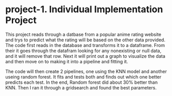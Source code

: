 # project-1. Individual Implementation Project


This project reads through a datbase from a popular anime rating website and trys to predict what the rating will be based on the other data provided. The code first reads in the database and transforms it to a dataframe. From their it goes through the datafram looking for any nonexisting or null data, and it will remove that row. Next it will print out a graph to visualize the data and then move on to making it into a pipeline and fitting it. 

The code will then create 2 pipelines, one using the KNN model and another useing random forest. It fits and tests both and finds out which one better predicts each test. In the end, Random forest did about 30% better than KNN. Then I ran it through a gridsearch and found the best parameters.